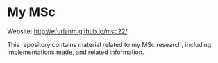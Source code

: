 # My MSc

Website: <http://efurlanm.github.io/msc22/>

This repository contains material related to my MSc research, including implementations made, and related information.
